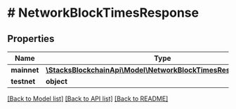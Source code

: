 # # NetworkBlockTimesResponse

## Properties

Name | Type | Description | Notes
------------ | ------------- | ------------- | -------------
**mainnet** | [**\StacksBlockchainApi\Model\NetworkBlockTimesResponseMainnet**](NetworkBlockTimesResponseMainnet.md) |  |
**testnet** | **object** |  |

[[Back to Model list]](../../README.md#models) [[Back to API list]](../../README.md#endpoints) [[Back to README]](../../README.md)

